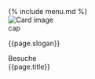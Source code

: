 <div class="sticky-top">
  {% include menu.md %}
</div>
<div class="d-none d-xl-block">
  <div class="position-fixed">
    <div id="cta-bar" class="cta-bar">
      <div class="card" style="width: 12vw;">
        <img class="card-img-top p-2" src="{{page.image}}" alt="Card image cap">
        <div class="card-body text-center">
          <!-- <h5 class="card-title">{{page.title}}</h5> -->
          <p class="card-text">{{page.slogan}}</p>
          <span class="affili" data-affili="{{ page.targetUrl }}" rel="nofollow">
            <div class="btn btn-success">
              Besuche {{page.title}}
            </div>
          </span>
        </div>
      </div>
    </div>
  </div>
</div>